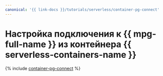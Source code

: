 ```yaml
---
canonical: '{{ link-docs }}/tutorials/serverless/container-pg-connect'
---
```


# Настройка подключения к {{ mpg-full-name }} из контейнера {{ serverless-containers-name }}

{% include [container-pg-connect](../../_tutorials/serverless/container-pg-connect.md) %}
